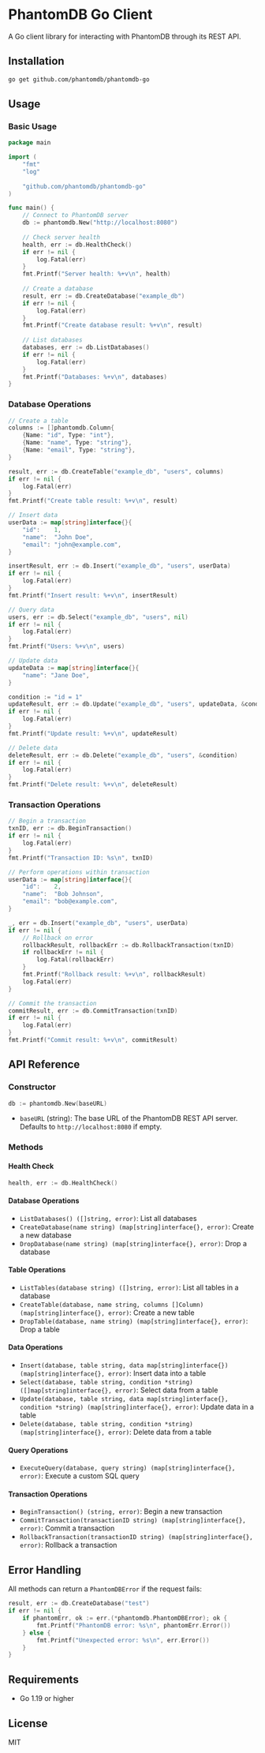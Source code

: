 # PhantomDB Go Client

A Go client library for interacting with PhantomDB through its REST API.

## Installation

```bash
go get github.com/phantomdb/phantomdb-go
```

## Usage

### Basic Usage

```go
package main

import (
    "fmt"
    "log"
    
    "github.com/phantomdb/phantomdb-go"
)

func main() {
    // Connect to PhantomDB server
    db := phantomdb.New("http://localhost:8080")
    
    // Check server health
    health, err := db.HealthCheck()
    if err != nil {
        log.Fatal(err)
    }
    fmt.Printf("Server health: %+v\n", health)
    
    // Create a database
    result, err := db.CreateDatabase("example_db")
    if err != nil {
        log.Fatal(err)
    }
    fmt.Printf("Create database result: %+v\n", result)
    
    // List databases
    databases, err := db.ListDatabases()
    if err != nil {
        log.Fatal(err)
    }
    fmt.Printf("Databases: %+v\n", databases)
}
```

### Database Operations

```go
// Create a table
columns := []phantomdb.Column{
    {Name: "id", Type: "int"},
    {Name: "name", Type: "string"},
    {Name: "email", Type: "string"},
}

result, err := db.CreateTable("example_db", "users", columns)
if err != nil {
    log.Fatal(err)
}
fmt.Printf("Create table result: %+v\n", result)

// Insert data
userData := map[string]interface{}{
    "id":    1,
    "name":  "John Doe",
    "email": "john@example.com",
}

insertResult, err := db.Insert("example_db", "users", userData)
if err != nil {
    log.Fatal(err)
}
fmt.Printf("Insert result: %+v\n", insertResult)

// Query data
users, err := db.Select("example_db", "users", nil)
if err != nil {
    log.Fatal(err)
}
fmt.Printf("Users: %+v\n", users)

// Update data
updateData := map[string]interface{}{
    "name": "Jane Doe",
}

condition := "id = 1"
updateResult, err := db.Update("example_db", "users", updateData, &condition)
if err != nil {
    log.Fatal(err)
}
fmt.Printf("Update result: %+v\n", updateResult)

// Delete data
deleteResult, err := db.Delete("example_db", "users", &condition)
if err != nil {
    log.Fatal(err)
}
fmt.Printf("Delete result: %+v\n", deleteResult)
```

### Transaction Operations

```go
// Begin a transaction
txnID, err := db.BeginTransaction()
if err != nil {
    log.Fatal(err)
}
fmt.Printf("Transaction ID: %s\n", txnID)

// Perform operations within transaction
userData := map[string]interface{}{
    "id":    2,
    "name":  "Bob Johnson",
    "email": "bob@example.com",
}

_, err = db.Insert("example_db", "users", userData)
if err != nil {
    // Rollback on error
    rollbackResult, rollbackErr := db.RollbackTransaction(txnID)
    if rollbackErr != nil {
        log.Fatal(rollbackErr)
    }
    fmt.Printf("Rollback result: %+v\n", rollbackResult)
    log.Fatal(err)
}

// Commit the transaction
commitResult, err := db.CommitTransaction(txnID)
if err != nil {
    log.Fatal(err)
}
fmt.Printf("Commit result: %+v\n", commitResult)
```

## API Reference

### Constructor

```go
db := phantomdb.New(baseURL)
```

- `baseURL` (string): The base URL of the PhantomDB REST API server. Defaults to `http://localhost:8080` if empty.

### Methods

#### Health Check
```go
health, err := db.HealthCheck()
```

#### Database Operations
- `ListDatabases() ([]string, error)`: List all databases
- `CreateDatabase(name string) (map[string]interface{}, error)`: Create a new database
- `DropDatabase(name string) (map[string]interface{}, error)`: Drop a database

#### Table Operations
- `ListTables(database string) ([]string, error)`: List all tables in a database
- `CreateTable(database, name string, columns []Column) (map[string]interface{}, error)`: Create a new table
- `DropTable(database, name string) (map[string]interface{}, error)`: Drop a table

#### Data Operations
- `Insert(database, table string, data map[string]interface{}) (map[string]interface{}, error)`: Insert data into a table
- `Select(database, table string, condition *string) ([]map[string]interface{}, error)`: Select data from a table
- `Update(database, table string, data map[string]interface{}, condition *string) (map[string]interface{}, error)`: Update data in a table
- `Delete(database, table string, condition *string) (map[string]interface{}, error)`: Delete data from a table

#### Query Operations
- `ExecuteQuery(database, query string) (map[string]interface{}, error)`: Execute a custom SQL query

#### Transaction Operations
- `BeginTransaction() (string, error)`: Begin a new transaction
- `CommitTransaction(transactionID string) (map[string]interface{}, error)`: Commit a transaction
- `RollbackTransaction(transactionID string) (map[string]interface{}, error)`: Rollback a transaction

## Error Handling

All methods can return a `PhantomDBError` if the request fails:

```go
result, err := db.CreateDatabase("test")
if err != nil {
    if phantomErr, ok := err.(*phantomdb.PhantomDBError); ok {
        fmt.Printf("PhantomDB error: %s\n", phantomErr.Error())
    } else {
        fmt.Printf("Unexpected error: %s\n", err.Error())
    }
}
```

## Requirements

- Go 1.19 or higher

## License

MIT